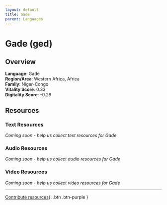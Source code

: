 ```yaml
---
layout: default
title: Gade
parent: Languages
---
```


# Gade (ged)

## Overview

**Language**: Gade  
**Region/Area**: Western Africa, Africa  
**Family**: Niger-Congo  
**Vitality Score**: 0.33  
**Digitality Score**: -0.29  

## Resources

### Text Resources
*Coming soon - help us collect text resources for Gade*

### Audio Resources
*Coming soon - help us collect audio resources for Gade*

### Video Resources
*Coming soon - help us collect video resources for Gade*

---

[Contribute resources](https://fairtrain.github.io/){: .btn .btn-purple }
